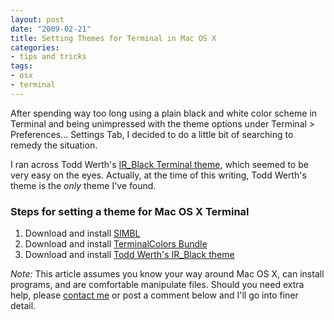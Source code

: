 ```yaml
---
layout: post
date: "2009-02-21"
title: Setting Themes for Terminal in Mac OS X
categories:
- tips and tricks
tags:
- osx
- terminal
---
```

After spending way too long using a plain black and white color scheme in Terminal and being unimpressed with the theme options under Terminal > Preferences... Settings Tab, I decided to do a little bit of searching to remedy the situation.


I ran across Todd Werth's [IR_Black Terminal theme](http://blog.infinitered.com/entries/show/6), which seemed to be very easy on the eyes.  Actually, at the time of this writing, Todd Werth's theme is the _only_ theme I've found.


### Steps for setting a theme for Mac OS X Terminal
1. Download and install [SIMBL](http://www.culater.net/software/SIMBL/SIMBL.php)
2. Download and install [TerminalColors Bundle](http://www.culater.net/software/TerminalColors/TerminalColors.php)
3. Download and install [Todd Werth's IR_Black theme](http://blog.infinitered.com/entries/show/6)


_*Note:*_ This article assumes you know your way around Mac OS X, can install programs, and are comfortable manipulate files.  Should you need extra help, please [contact me](/#contact) or post a comment below and I'll go into finer detail.
